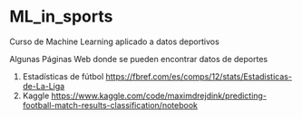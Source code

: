 # ML_in_sports
Curso de Machine Learning aplicado a datos deportivos

Algunas Páginas Web donde se pueden encontrar datos de deportes

1. Estadísticas de fútbol https://fbref.com/es/comps/12/stats/Estadisticas-de-La-Liga
2. Kaggle https://www.kaggle.com/code/maximdrejdink/predicting-football-match-results-classification/notebook
